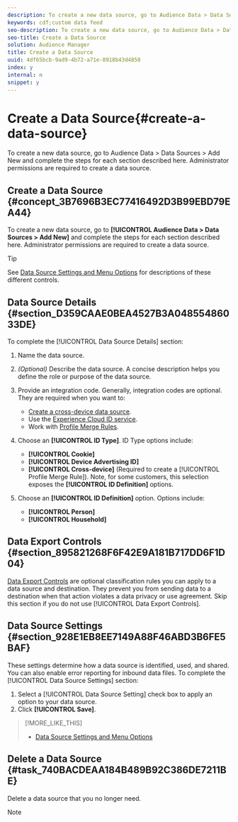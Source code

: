 ```yaml
---
description: To create a new data source, go to Audience Data > Data Sources > Add New and complete the steps for each section described here. Administrator permissions are required to create a data source.
keywords: cdf;custom data feed
seo-description: To create a new data source, go to Audience Data > Data Sources > Add New and complete the steps for each section described here. Administrator permissions are required to create a data source.
seo-title: Create a Data Source
solution: Audience Manager
title: Create a Data Source
uuid: 4df65bcb-9ad9-4b72-a71e-8918b43d4850
index: y
internal: n
snippet: y
---
```


# Create a Data Source{#create-a-data-source}

To create a new data source, go to Audience Data > Data Sources > Add New and complete the steps for each section described here. Administrator permissions are required to create a data source.

## Create a Data Source {#concept_3B7696B3EC77416492D3B99EBD79EA44}

To create a new data source, go to **[!UICONTROL Audience Data > Data Sources > Add New]** and complete the steps for each section described here. Administrator permissions are required to create a data source.

<!-- 

create-datasource.xml

 -->

>[!TIP]
>
>See [Data Source Settings and Menu Options](../c-features/datasources-list-and-settings.md#reference_A87B381067E04C26A426514AF3B64E64) for descriptions of these different controls.

## Data Source Details {#section_D359CAAE0BEA4527B3A04855486033DE}

To complete the [!UICONTROL Data Source Details] section:

1. Name the data source. 
1. *(Optional)* Describe the data source. A concise description helps you define the role or purpose of the data source. 
1. Provide an integration code. Generally, integration codes are optional. They are required when you want to:

    * [Create a cross-device data source](../c-features/profile-merge-rules/merge-rules-start.md#concept_3B7696B3EC77416492D3B99EBD79EA44). 
    * Use the [Experience Cloud ID service](https://marketing.adobe.com/resources/help/en_US/mcvid/). 
    * Work with [Profile Merge Rules](../c-features/profile-merge-rules/merge-rules-start.md#concept_34A9CEA00B24447EBF7EA8DA2928E1DD).

1. Choose an **[!UICONTROL ID Type]**. ID Type options include:

    * **[!UICONTROL Cookie]** 
    * **[!UICONTROL Device Advertising ID]** 
    * **[!UICONTROL Cross-device]** (Required to create a [!UICONTROL Profile Merge Rule]). Note, for some customers, this selection exposes the **[!UICONTROL ID Definition]** options.

1. Choose an **[!UICONTROL ID Definition]** option. Options include:

    * **[!UICONTROL Person]** 
    * **[!UICONTROL Household]**

<!-- 

<p> 
 <note>
  Selecting 
  <span class="uicontrol"> Device Advertising ID</span> or 
  <span class="uicontrol"> Cross Device</span> limits the inbound ID options in the Data Source Settings section to 
  <span class="uicontrol"> Customer ID</span> only. 
 </note> </p>

 -->

## Data Export Controls {#section_895821268F6F42E9A181B717DD6F1D04}

[Data Export Controls](../c-features/data-export-controls.md#concept_155AAFBA7D804467B6F8279D26C9D05C) are optional classification rules you can apply to a data source and destination. They prevent you from sending data to a destination when that action violates a data privacy or use agreement. Skip this section if you do not use [!UICONTROL Data Export Controls].

## Data Source Settings {#section_928E1EB8EE7149A88F46ABD3B6FE5BAF}

These settings determine how a data source is identified, used, and shared. You can also enable error reporting for inbound data files. To complete the [!UICONTROL Data Source Settings] section:

1. Select a [!UICONTROL Data Source Setting] check box to apply an option to your data source. 
1. Click **[!UICONTROL Save]**.

>[!MORE_LIKE_THIS]
>
>* [Data Source Settings and Menu Options](../c-features/datasources-list-and-settings.md#reference_A87B381067E04C26A426514AF3B64E64)

## Delete a Data Source {#task_740BACDEAA184B489B92C386DE7211BE}

Delete a data source that you no longer need.

>[!NOTE]
>
><!-- 

t_datasource_delete.xml

 -->
>Please note the following restrictions: 
>
>* You cannot delete an [Active Audience or Data Source Synced Trait](../c-features/traits/client-activity-synced-audience-traits.md#concept_7D3F4AF1FAD440509956632B8A51E64D). 
>* For customers using Adobe Analytics: Audience Manager does not allow you to delete data sources created automatically from your Analytics report suites. Use the [Core Service](https://marketing.adobe.com/resources/help/en_US/mcloud/) to unmap these data sources. 
>

1. Click **[!UICONTROL Audience Data]** > **[!UICONTROL Data Sources]**.
1. Select the check box next to one or more data sources.

   You can use the [!UICONTROL Search] box to locate the desired data sources if you have a long list. 1. Click  ![](assets/icon_trash.png)

   , then confirm the deletion.

